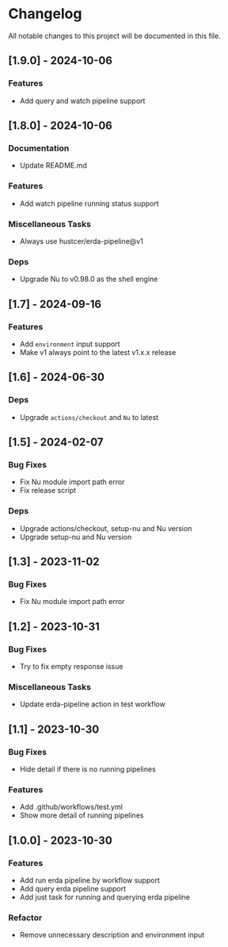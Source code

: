 # Changelog
All notable changes to this project will be documented in this file.

## [1.9.0] - 2024-10-06

### Features

- Add query and watch pipeline support

## [1.8.0] - 2024-10-06

### Documentation

- Update README.md

### Features

- Add watch pipeline running status support

### Miscellaneous Tasks

- Always use hustcer/erda-pipeline@v1

### Deps

- Upgrade Nu to v0.98.0 as the shell engine

## [1.7] - 2024-09-16

### Features

- Add `environment` input support
- Make v1 always point to the latest v1.x.x release

## [1.6] - 2024-06-30

### Deps

- Upgrade `actions/checkout` and `Nu` to latest

## [1.5] - 2024-02-07

### Bug Fixes

- Fix Nu module import path error
- Fix release script

### Deps

- Upgrade actions/checkout, setup-nu and Nu version
- Upgrade setup-nu and Nu version

## [1.3] - 2023-11-02

### Bug Fixes

- Fix Nu module import path error

## [1.2] - 2023-10-31

### Bug Fixes

- Try to fix empty response issue

### Miscellaneous Tasks

- Update erda-pipeline action in test workflow

## [1.1] - 2023-10-30

### Bug Fixes

- Hide detail if there is no running pipelines

### Features

- Add .github/workflows/test.yml
- Show more detail of running pipelines

## [1.0.0] - 2023-10-30

### Features

- Add run erda pipeline by workflow support
- Add query erda pipeline support
- Add just task for running and querying erda pipeline

### Refactor

- Remove unnecessary description and environment input
